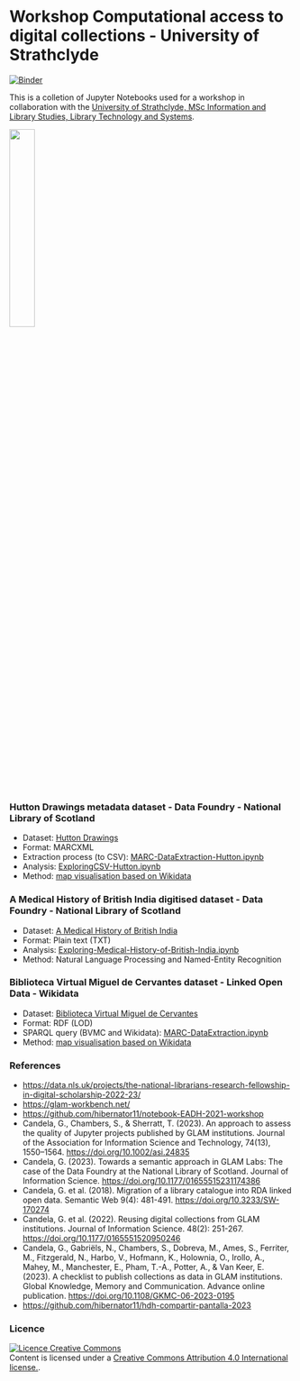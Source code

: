 # Workshop Computational access to digital collections - University of Strathclyde

[![Binder](https://mybinder.org/badge_logo.svg)](https://mybinder.org/v2/gh/hibernator11/workshop-notebooks-scotland/HEAD)

This is a colletion of Jupyter Notebooks used for a workshop in collaboration with the [University of Strathclyde, MSc Information and Library Studies, Library Technology and Systems](https://www.strath.ac.uk/courses/postgraduatetaught/informationlibrarystudies).

<img width="30%" src="https://www.strath.ac.uk/media/1newwebsite/webteam/logos/crest-jubilee-390x60.svg">

### Hutton Drawings metadata dataset - Data Foundry - National Library of Scotland

- Dataset: [Hutton Drawings](https://data.nls.uk/data/metadata-collections/hutton-drawings/)
- Format: MARCXML
- Extraction process (to CSV): [MARC-DataExtraction-Hutton.ipynb](https://nbviewer.org/github/hibernator11/workshop-notebooks-scotland/blob/main/notebooks/MARC-DataExtraction-Hutton.ipynb)
- Analysis: [ExploringCSV-Hutton.ipynb](https://nbviewer.org/github/hibernator11/workshop-notebooks-scotland/blob/main/notebooks/ExploringCSV-Hutton.ipynb)
- Method: [map visualisation based on Wikidata](https://w.wiki/9Fde)

### A Medical History of British India digitised dataset - Data Foundry - National Library of Scotland

- Dataset: [A Medical History of British India](https://data.nls.uk/data/digitised-collections/a-medical-history-of-british-india/)
- Format: Plain text (TXT)
- Analysis: [Exploring-Medical-History-of-British-India.ipynb](https://nbviewer.org/github/hibernator11/workshop-notebooks-scotland/blob/main/notebooks/Exploring-Medical-History-of-British-India.ipynb)
- Method: Natural Language Processing and Named-Entity Recognition

### Biblioteca Virtual Miguel de Cervantes dataset - Linked Open Data - Wikidata

- Dataset: [Biblioteca Virtual Miguel de Cervantes](https://data.cervantesvirtual.com/datos-enlazados)
- Format: RDF (LOD)
- SPARQL query (BVMC and Wikidata): [MARC-DataExtraction.ipynb](https://nbviewer.org/github/hibernator11/workshop-notebooks-scotland/blob/main/notebooks/LinkedOpenData-BVMC.ipynb)
- Method: [map visualisation based on Wikidata](https://w.wiki/9FwJ)


### References
- https://data.nls.uk/projects/the-national-librarians-research-fellowship-in-digital-scholarship-2022-23/
- https://glam-workbench.net/
- https://github.com/hibernator11/notebook-EADH-2021-workshop
- Candela, G., Chambers, S., & Sherratt, T. (2023). An approach to assess the quality of Jupyter projects published by GLAM institutions. Journal of the Association for Information Science and Technology, 74(13), 1550–1564. https://doi.org/10.1002/asi.24835
- Candela, G. (2023). Towards a semantic approach in GLAM Labs: The case of the Data Foundry at the National Library of Scotland. Journal of Information Science. https://doi.org/10.1177/01655515231174386
- Candela, G. et al. (2018). Migration of a library catalogue into RDA linked open data. Semantic Web 9(4): 481-491. https://doi.org/10.3233/SW-170274
- Candela, G. et al. (2022). Reusing digital collections from GLAM institutions. Journal of Information Science. 48(2): 251-267. https://doi.org/10.1177/0165551520950246
- Candela, G., Gabriëls, N., Chambers, S., Dobreva, M., Ames, S., Ferriter, M., Fitzgerald, N., Harbo, V., Hofmann, K., Holownia, O., Irollo, A., Mahey, M., Manchester, E., Pham, T.-A., Potter, A., & Van Keer, E. (2023). A checklist to publish collections as data in GLAM institutions. Global Knowledge, Memory and Communication. Advance online publication. https://doi.org/10.1108/GKMC-06-2023-0195
- https://github.com/hibernator11/hdh-compartir-pantalla-2023

  
### Licence
<a rel="license" href="http://creativecommons.org/licenses/by/4.0/"><img alt="Licence Creative Commons" style="border-width:0" src="https://i.creativecommons.org/l/by/4.0/80x15.png" /></a><br />Content is licensed under a <a rel="license" href="http://creativecommons.org/licenses/by/4.0/">Creative Commons Attribution 4.0 International license.</a>.
